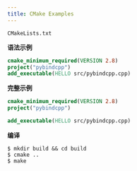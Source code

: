 ```yaml
---
title: CMake Examples
---
```


`CMakeLists.txt`

**语法示例**

```cmake
cmake_minimum_required(VERSION 2.8)
project("pybindcpp")
add_executable(HELLO src/pybindcpp.cpp)
```

**完整示例**

```cmake
cmake_minimum_required(VERSION 2.8)
project("pybindcpp")

add_executable(HELLO src/pybindcpp.cpp)
```

**编译**

```shell
$ mkdir build && cd build
$ cmake ..
$ make
```

